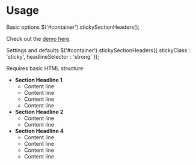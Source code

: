 # Usage

Basic options
	$('#container').stickySectionHeaders();

Check out the [demo here](http://www.polarblau.com/code/jquery/stickysectionheaders).
	
Settings and defaults
	$('#container').stickySectionHeaders({
		stickyClass      : 'sticky',
		headlineSelector : 'strong'
	});
	
	
Requires basic HTML structure
	<div id="container">
		<ul class="sections">
			<li>
				<strong>Section Headline 1</strong>
				<ul>
					<li id="id-1">Content line</li>
					<li id="id-2">Content line</li>
					<li id="id-3">Content line</li>
					<li id="id-4">Content line</li>
				</ul>
			</li>
			<li>
				<strong>Section Headline 2</strong>
				<ul>
					<li id="id-5">Content line</li>
					<li id="id-6">Content line</li>
				</ul>
			</li>
			<li>
				<strong>Section Headline 4</strong>
				<ul>
					<li id="id-14">Content line</li>
					<li id="id-15">Content line</li>
					<li id="id-16">Content line</li>
					<li id="id-17">Content line</li>
				</ul>
			</li>
		</ul>          
	</div>